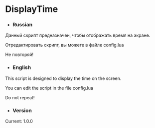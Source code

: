# DisplayTime

- ### Russian
Данный скрипт предназначен, чтобы отображать время на экране.

Отредактировать скрипт, вы можете в файле config.lua

Не повторяй!

- ### English 
This script is designed to display the time on the screen.

You can edit the script in the file config.lua

Do not repeat!

- ### Version
Current: 1.0.0
